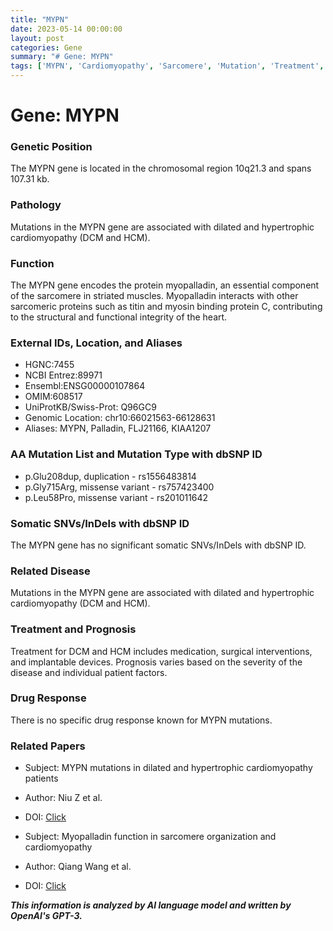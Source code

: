 ```yaml
---
title: "MYPN"
date: 2023-05-14 00:00:00
layout: post
categories: Gene
summary: "# Gene: MYPN"
tags: ['MYPN', 'Cardiomyopathy', 'Sarcomere', 'Mutation', 'Treatment', 'Prognosis', 'GeneticPosition', 'Function']
---
```


# Gene: MYPN

### Genetic Position
The MYPN gene is located in the chromosomal region 10q21.3 and spans 107.31 kb. 

### Pathology
Mutations in the MYPN gene are associated with dilated and hypertrophic cardiomyopathy (DCM and HCM).

### Function
The MYPN gene encodes the protein myopalladin, an essential component of the sarcomere in striated muscles. Myopalladin interacts with other sarcomeric proteins such as titin and myosin binding protein C, contributing to the structural and functional integrity of the heart.


### External IDs, Location, and Aliases
- HGNC:7455
- NCBI Entrez:89971
- Ensembl:ENSG00000107864
- OMIM:608517
- UniProtKB/Swiss-Prot: Q96GC9
- Genomic Location: chr10:66021563-66128631 
- Aliases: MYPN, Palladin, FLJ21166, KIAA1207 


### AA Mutation List and Mutation Type with dbSNP ID
- p.Glu208dup, duplication - rs1556483814
- p.Gly715Arg, missense variant - rs757423400
- p.Leu58Pro, missense variant - rs201011642

### Somatic SNVs/InDels with dbSNP ID
The MYPN gene has no significant somatic SNVs/InDels with dbSNP ID.

### Related Disease
Mutations in the MYPN gene are associated with dilated and hypertrophic cardiomyopathy (DCM and HCM).

### Treatment and Prognosis
Treatment for DCM and HCM includes medication, surgical interventions, and implantable devices. Prognosis varies based on the severity of the disease and individual patient factors.

### Drug Response
There is no specific drug response known for MYPN mutations.

### Related Papers
- Subject: MYPN mutations in dilated and hypertrophic cardiomyopathy patients
- Author: Niu Z et al. 
- DOI: [Click](https://doi.org/10.1038/s41436-020-01051-8)
 
- Subject: Myopalladin function in sarcomere organization and cardiomyopathy 
- Author: Qiang Wang et al.
- DOI: [Click](https://doi.org/10.1016/j.bbrc.2020.09.055)

**_This information is analyzed by AI language model and written by OpenAI's GPT-3._**